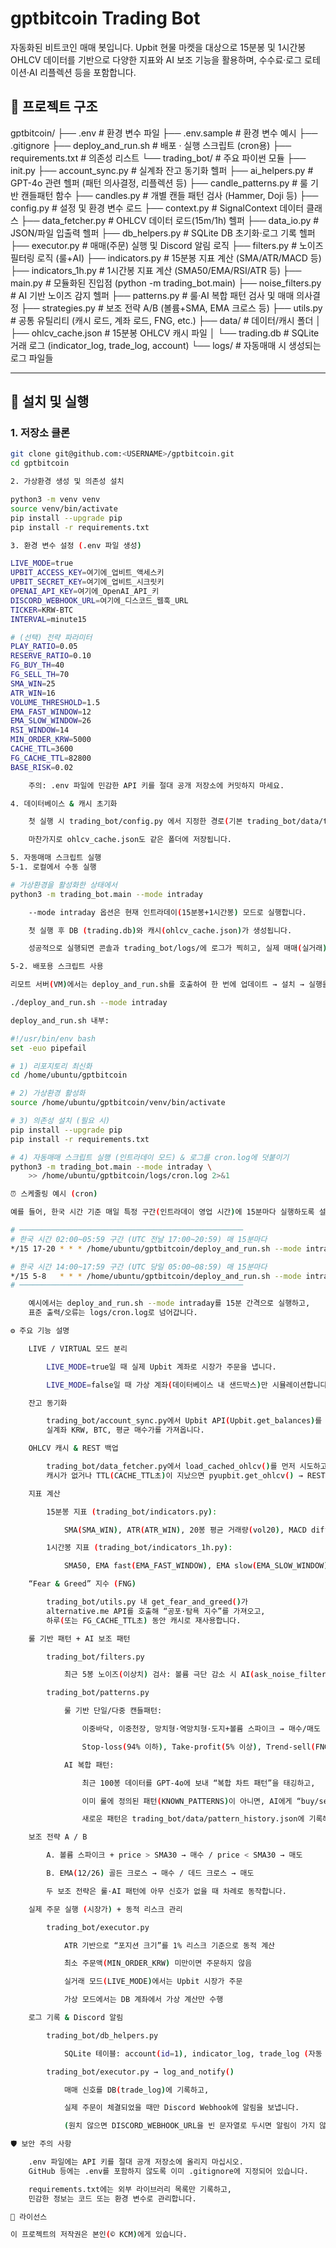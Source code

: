 # gptbitcoin Trading Bot

자동화된 비트코인 매매 봇입니다. Upbit 현물 마켓을 대상으로 15분봉 및 1시간봉 OHLCV 데이터를 기반으로 다양한 지표와 AI 보조 기능을 활용하며, 수수료·로그 로테이션·AI 리플렉션 등을 포함합니다.

## 📂 프로젝트 구조

gptbitcoin/
├── .env # 환경 변수 파일
├── .env.sample # 환경 변수 예시
├── .gitignore
├── deploy_and_run.sh # 배포 · 실행 스크립트 (cron용)
├── requirements.txt # 의존성 리스트
└── trading_bot/ # 주요 파이썬 모듈
├── init.py
├── account_sync.py # 실계좌 잔고 동기화 헬퍼
├── ai_helpers.py # GPT-4o 관련 헬퍼 (패턴 의사결정, 리플렉션 등)
├── candle_patterns.py # 룰 기반 캔들패턴 함수
├── candles.py # 개별 캔들 패턴 검사 (Hammer, Doji 등)
├── config.py # 설정 및 환경 변수 로드
├── context.py # SignalContext 데이터 클래스
├── data_fetcher.py # OHLCV 데이터 로드(15m/1h) 헬퍼
├── data_io.py # JSON/파일 입출력 헬퍼
├── db_helpers.py # SQLite DB 초기화·로그 기록 헬퍼
├── executor.py # 매매(주문) 실행 및 Discord 알림 로직
├── filters.py # 노이즈 필터링 로직 (룰+AI)
├── indicators.py # 15분봉 지표 계산 (SMA/ATR/MACD 등)
├── indicators_1h.py # 1시간봉 지표 계산 (SMA50/EMA/RSI/ATR 등)
├── main.py # 모듈화된 진입점 (python -m trading_bot.main)
├── noise_filters.py # AI 기반 노이즈 감지 헬퍼
├── patterns.py # 룰·AI 복합 패턴 검사 및 매매 의사결정
├── strategies.py # 보조 전략 A/B (볼륨+SMA, EMA 크로스 등)
├── utils.py # 공통 유틸리티 (캐시 로드, 계좌 로드, FNG, etc.)
├── data/ # 데이터/캐시 폴더
│ ├── ohlcv_cache.json # 15분봉 OHLCV 캐시 파일
│ └── trading.db # SQLite 거래 로그 (indicator_log, trade_log, account)
└── logs/ # 자동매매 시 생성되는 로그 파일들


---

## 🚀 설치 및 실행

### 1. 저장소 클론

```bash
git clone git@github.com:<USERNAME>/gptbitcoin.git
cd gptbitcoin

2. 가상환경 생성 및 의존성 설치

python3 -m venv venv
source venv/bin/activate
pip install --upgrade pip
pip install -r requirements.txt

3. 환경 변수 설정 (.env 파일 생성)

LIVE_MODE=true
UPBIT_ACCESS_KEY=여기에_업비트_액세스키
UPBIT_SECRET_KEY=여기에_업비트_시크릿키
OPENAI_API_KEY=여기에_OpenAI_API_키
DISCORD_WEBHOOK_URL=여기에_디스코드_웹훅_URL
TICKER=KRW-BTC
INTERVAL=minute15

# (선택) 전략 파라미터
PLAY_RATIO=0.05
RESERVE_RATIO=0.10
FG_BUY_TH=40
FG_SELL_TH=70
SMA_WIN=25
ATR_WIN=16
VOLUME_THRESHOLD=1.5
EMA_FAST_WINDOW=12
EMA_SLOW_WINDOW=26
RSI_WINDOW=14
MIN_ORDER_KRW=5000
CACHE_TTL=3600
FG_CACHE_TTL=82800
BASE_RISK=0.02

    주의: .env 파일에 민감한 API 키를 절대 공개 저장소에 커밋하지 마세요.

4. 데이터베이스 & 캐시 초기화

    첫 실행 시 trading_bot/config.py 에서 지정한 경로(기본 trading_bot/data/trading.db)에 DB 파일이 자동 생성됩니다.

    마찬가지로 ohlcv_cache.json도 같은 폴더에 저장됩니다.

5. 자동매매 스크립트 실행
5-1. 로컬에서 수동 실행

# 가상환경을 활성화한 상태에서
python3 -m trading_bot.main --mode intraday

    --mode intraday 옵션은 현재 인트라데이(15분봉+1시간봉) 모드로 실행합니다.

    첫 실행 후 DB (trading.db)와 캐시(ohlcv_cache.json)가 생성됩니다.

    성공적으로 실행되면 콘솔과 trading_bot/logs/에 로그가 찍히고, 실제 매매(실거래) 모드에서는 Discord 알림이 발송됩니다.

5-2. 배포용 스크립트 사용

리모트 서버(VM)에서는 deploy_and_run.sh를 호출하여 한 번에 업데이트 → 설치 → 실행을 할 수 있습니다.

./deploy_and_run.sh --mode intraday

deploy_and_run.sh 내부:

#!/usr/bin/env bash
set -euo pipefail

# 1) 리포지토리 최신화
cd /home/ubuntu/gptbitcoin

# 2) 가상환경 활성화
source /home/ubuntu/gptbitcoin/venv/bin/activate

# 3) 의존성 설치 (필요 시)
pip install --upgrade pip
pip install -r requirements.txt

# 4) 자동매매 스크립트 실행 (인트라데이 모드) & 로그를 cron.log에 덧붙이기
python3 -m trading_bot.main --mode intraday \
    >> /home/ubuntu/gptbitcoin/logs/cron.log 2>&1

⏰ 스케줄링 예시 (cron)

예를 들어, 한국 시간 기준 매일 특정 구간(인트라데이 영업 시간)에 15분마다 실행하도록 설정하려면:

# ──────────────────────────────────────────────────
# 한국 시간 02:00~05:59 구간 (UTC 전날 17:00~20:59) 매 15분마다
*/15 17-20 * * * /home/ubuntu/gptbitcoin/deploy_and_run.sh --mode intraday

# 한국 시간 14:00~17:59 구간 (UTC 당일 05:00~08:59) 매 15분마다
*/15 5-8   * * * /home/ubuntu/gptbitcoin/deploy_and_run.sh --mode intraday
# ──────────────────────────────────────────────────

    예시에서는 deploy_and_run.sh --mode intraday를 15분 간격으로 실행하고,
    표준 출력/오류는 logs/cron.log로 넘어갑니다.

⚙️ 주요 기능 설명

    LIVE / VIRTUAL 모드 분리

        LIVE_MODE=true일 때 실제 Upbit 계좌로 시장가 주문을 냅니다.

        LIVE_MODE=false일 때 가상 계좌(데이터베이스 내 샌드박스)만 시뮬레이션합니다.

    잔고 동기화

        trading_bot/account_sync.py에서 Upbit API(Upbit.get_balances)를 호출해
        실계좌 KRW, BTC, 평균 매수가를 가져옵니다.

    OHLCV 캐시 & REST 백업

        trading_bot/data_fetcher.py에서 load_cached_ohlcv()를 먼저 시도하고,
        캐시가 없거나 TTL(CACHE_TTL초)이 지났으면 pyupbit.get_ohlcv() → REST API 백업을 순차적으로 호출합니다.

    지표 계산

        15분봉 지표 (trading_bot/indicators.py):

            SMA(SMA_WIN), ATR(ATR_WIN), 20봉 평균 거래량(vol20), MACD diff

        1시간봉 지표 (trading_bot/indicators_1h.py):

            SMA50, EMA fast(EMA_FAST_WINDOW), EMA slow(EMA_SLOW_WINDOW), RSI(RSI_WINDOW), ATR(ATR_WIN)

    “Fear & Greed” 지수 (FNG)

        trading_bot/utils.py 내 get_fear_and_greed()가
        alternative.me API를 호출해 “공포·탐욕 지수”를 가져오고,
        하루(또는 FG_CACHE_TTL초) 동안 캐시로 재사용합니다.

    룰 기반 패턴 + AI 보조 패턴

        trading_bot/filters.py

            최근 5봉 노이즈(이상치) 검사: 볼륨 극단 감소 시 AI(ask_noise_filter)에게 물어봅니다.

        trading_bot/patterns.py

            룰 기반 단일/다중 캔들패턴:

                이중바닥, 이중천장, 망치형·역망치형·도지+볼륨 스파이크 → 매수/매도

                Stop-loss(94% 이하), Take-profit(5% 이상), Trend-sell(FNG+MACD)

            AI 복합 패턴:

                최근 100봉 데이터를 GPT-4o에 보내 “복합 차트 패턴”을 태깅하고,

                이미 룰에 정의된 패턴(KNOWN_PATTERNS)이 아니면, AI에게 “buy/sell/hold” 의사결정을 요청합니다.

                새로운 패턴은 trading_bot/data/pattern_history.json에 기록해둡니다.

    보조 전략 A / B

        A. 볼륨 스파이크 + price > SMA30 → 매수 / price < SMA30 → 매도

        B. EMA(12/26) 골든 크로스 → 매수 / 데드 크로스 → 매도

        두 보조 전략은 룰·AI 패턴에 아무 신호가 없을 때 차례로 동작합니다.

    실제 주문 실행 (시장가) + 동적 리스크 관리

        trading_bot/executor.py

            ATR 기반으로 “포지션 크기”를 1% 리스크 기준으로 동적 계산

            최소 주문액(MIN_ORDER_KRW) 미만이면 주문하지 않음

            실거래 모드(LIVE_MODE)에서는 Upbit 시장가 주문

            가상 모드에서는 DB 계좌에서 가상 계산만 수행

    로그 기록 & Discord 알림

        trading_bot/db_helpers.py

            SQLite 테이블: account(id=1), indicator_log, trade_log (자동 생성)

        trading_bot/executor.py → log_and_notify()

            매매 신호를 DB(trade_log)에 기록하고,

            실제 주문이 체결되었을 때만 Discord Webhook에 알림을 보냅니다.

            (원치 않으면 DISCORD_WEBHOOK_URL을 빈 문자열로 두시면 알림이 가지 않습니다.)

🛡️ 보안 주의 사항

    .env 파일에는 API 키를 절대 공개 저장소에 올리지 마십시오.
    GitHub 등에는 .env를 포함하지 않도록 이미 .gitignore에 지정되어 있습니다.

    requirements.txt에는 외부 라이브러리 목록만 기록하고,
    민감한 정보는 코드 또는 환경 변수로 관리합니다.

📜 라이선스

이 프로젝트의 저작권은 본인(© KCM)에게 있습니다.
